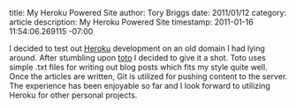 title: My Heroku Powered Site
author: Tory Briggs
date: 2011/01/12
category: article
description: My Heroku Powered Site
timestamp: 2011-01-16 11:54:06.269115 -07:00

I decided to test out <a href="http://heroku.com">Heroku</a> development on an old domain I had lying around.  After stumbling upon
<a href="http://cloudhead.io/toto">toto</a> I decided to give it a shot.  Toto uses simple .txt files
for writing out blog posts which fits my style quite well.  Once the articles are written, Git is utilized for
pushing content to the server.  The experience has been enjoyable so far and I look forward to utilizing
Heroku for other personal projects.

